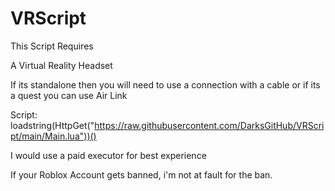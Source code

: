 # VRScript

This Script Requires

A Virtual Reality Headset

If its standalone then you will need to use a connection with a cable or if its a quest you can use Air Link

Script: loadstring(HttpGet("https://raw.githubusercontent.com/DarksGitHub/VRScript/main/Main.lua"))()

I would use a paid executor for best experience

If your Roblox Account gets banned, i'm not at fault for the ban.
